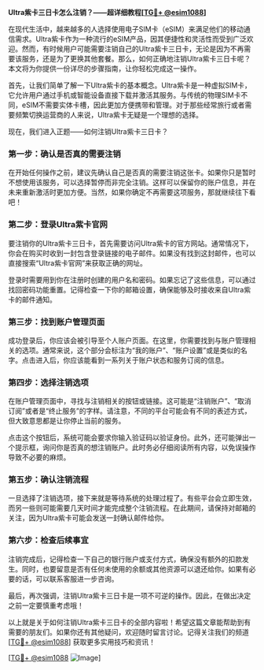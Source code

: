 **Ultra紫卡三日卡怎么注销？——超详细教程[[TG💪+ @esim1088](https://t.me/s/esim1088)]**

在现代生活中，越来越多的人选择使用电子SIM卡（eSIM）来满足他们的移动通信需求。Ultra紫卡作为一种流行的eSIM产品，因其便捷性和灵活性而受到广泛欢迎。然而，有时候用户可能需要注销自己的Ultra紫卡三日卡，无论是因为不再需要该服务，还是为了更换其他套餐。那么，如何正确地注销Ultra紫卡三日卡呢？本文将为你提供一份详尽的步骤指南，让你轻松完成这一操作。

首先，让我们简单了解一下Ultra紫卡的基本概念。Ultra紫卡是一种虚拟SIM卡，它允许用户通过手机或智能设备直接下载并激活其服务。与传统的物理SIM卡不同，eSIM不需要实体卡槽，因此更加方便携带和管理。对于那些经常旅行或者需要频繁切换运营商的人来说，Ultra紫卡无疑是一个理想的选择。

现在，我们进入正题——如何注销Ultra紫卡三日卡？

### 第一步：确认是否真的需要注销

在开始任何操作之前，建议先确认自己是否真的需要注销这张卡。如果你只是暂时不想使用该服务，可以选择暂停而非完全注销。这样可以保留你的账户信息，并在未来重新激活时更加方便。当然，如果你确定不再需要这项服务，那就继续往下看吧！

### 第二步：登录Ultra紫卡官网

要注销你的Ultra紫卡三日卡，首先需要访问Ultra紫卡的官方网站。通常情况下，你会在购买时收到一封包含登录链接的电子邮件。如果没有找到这封邮件，也可以直接搜索“Ultra紫卡官网”来获取正确的网址。

登录时需要用到你在注册时创建的用户名和密码。如果忘记了这些信息，可以通过找回密码功能重置。记得检查一下你的邮箱设置，确保能够及时接收来自Ultra紫卡的邮件通知。

### 第三步：找到账户管理页面

成功登录后，你应该会被引导至个人账户页面。在这里，你需要找到与账户管理相关的选项。通常来说，这个部分会标注为“我的账户”、“账户设置”或是类似的名字。点击进入后，你应该能看到一系列关于账户状态和服务订阅的信息。

### 第四步：选择注销选项

在账户管理页面中，寻找与注销相关的按钮或链接。这可能是“注销账户”、“取消订阅”或者是“终止服务”的字样。请注意，不同的平台可能会有不同的表述方式，但大致意思都是让你停止当前的服务。

点击这个按钮后，系统可能会要求你输入验证码以验证身份。此外，还可能弹出一个提示框，询问你是否真的想注销账户。此时务必仔细阅读所有内容，以免误操作导致不必要的麻烦。

### 第五步：确认注销流程

一旦选择了注销选项，接下来就是等待系统的处理过程了。有些平台会立即生效，而另一些则可能需要几天时间才能完成整个注销流程。在此期间，请保持对邮箱的关注，因为Ultra紫卡可能会发送一封确认邮件给你。

### 第六步：检查后续事宜

注销完成后，记得检查一下自己的银行账户或支付方式，确保没有额外的扣款发生。同时，也要留意是否有任何未使用的余额或其他资源可以退还给你。如果有必要的话，可以联系客服进一步咨询。

最后，再次强调，注销Ultra紫卡三日卡是一项不可逆的操作。因此，在做出决定之前一定要慎重考虑哦！

以上就是关于如何注销Ultra紫卡三日卡的全部内容啦！希望这篇文章能帮助到有需要的朋友们。如果你还有其他疑问，欢迎随时留言讨论。记得关注我们的频道[[TG💪+ @esim1088](https://t.me/s/esim1088)] 获取更多实用技巧和资讯！

[[TG💪+ @esim1088](https://t.me/s/esim1088) ![Image](https://i.postimg.cc/4NQfJmqS/Snipaste-2025-05-13-00-14-12.png)]